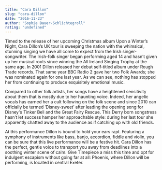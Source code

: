 ```yaml
---
title: "Cara Dillon"
slug: "cara-dillon"
date: "2016-11-23"
author: "Sophie Bauer-Schlichtegroll"
rating: "undefined"
---
```


Timed to the release of her upcoming Christmas album Upon a Winter’s Night, Cara Dillon’s UK tour is sweeping the nation with the whimsical, stunning singing we have all come to expect from the Irish singer-songwriter. The Irish-folk singer began performing aged 14 and hasn’t given up her musical roots since winning the All Ireland Singing Trophy at the same age. In 2001 Dillon released her debut self-titled album under Rough Trade records. That same year BBC Radio 2 gave her two Folk Awards; she was nominated again for one last year. As we can see, nothing has stopped her from continuing to produce exquisitely emotional music.

Compared to other folk artists, her songs have a heightened sensitivity about them that is mostly due to her haunting voice. Indeed, her angelic vocals has earned her a cult following on the folk scene and since 2010 can officially be termed ‘Disney-sweet’ after leading the opening song for Disney's Tinker Bell and the Great Fairy Rescue. This Derry born songstress hasn’t let success hamper her approachable style: during her last tour she apparently chatted away to the audience as if catching up with old friends.

At this performance Dillon is bound to hold your ears rapt. Featuring a symphony of instruments like bass, banjo, accordion, fiddle and violin, you can be sure that this live performance will be a festive hit. Cara Dillon has the perfect, gentle voice to transport you away from deadlines into a soothing winter scene of calm. Give Timepiece a miss this time and opt for indulgent escapism without going far at all: Phoenix, where Dillon will be performing, is located in central Exeter.

